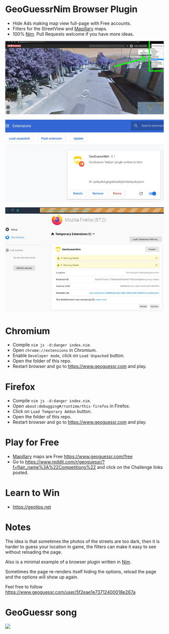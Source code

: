 # GeoGuessrNim Browser Plugin

- Hide Ads making map view full-page with Free accounts.
- Filters for the StreetView and [Mapillary](https://www.mapillary.com) maps.
- 100% [Nim](http://nim-lang.org). Pull Requests welcome if you have more ideas.

![](https://raw.githubusercontent.com/juancarlospaco/geoguessrnim/nim/screenshot.jpg)


![](https://raw.githubusercontent.com/juancarlospaco/geoguessrnim/nim/screenshot2.jpg)


![](https://raw.githubusercontent.com/juancarlospaco/geoguessrnim/nim/firefo.jpg)


# Chromium

- Compile `nim js -d:danger index.nim`.
- Open `chrome://extensions` in Chromium.
- Enable `Developer mode`, click on `Load Unpacked` button.
- Open the folder of this repo.
- Restart browser and go to https://www.geoguessr.com and play.

# Firefox

- Compile `nim js -d:danger index.nim`.
- Open `about:debugging#/runtime/this-firefox` in Firefox.
- Click on `Load Temporary Addon` button.
- Open the folder of this repo.
- Restart browser and go to https://www.geoguessr.com and play.


# Play for Free

- [Mapillary](https://www.mapillary.com) maps are Free https://www.geoguessr.com/free
- Go to https://www.reddit.com/r/geoguessr/?f=flair_name%3A%22Competitions%22 and click on the Challenge links posted.


# Learn to Win

- https://geotips.net


# Notes

The idea is that sometimes the photos of the streets are too dark,
then it is harder to guess your location in game,
the filters can make it easy to see without reloading the page.

Also is a minimal example of a browser plugin written in [Nim](http://nim-lang.org).

Sometimes the page re-renders itself hiding the options,
reload the page and the options will show up again.

Feel free to follow https://www.geoguessr.com/user/5f2eae1e73712400018e267a


# GeoGuessr song

[![](https://img.youtube.com/vi/u7JVvbKNBWc/0.jpg)](https://www.youtube.com/watch?v=u7JVvbKNBWc)

